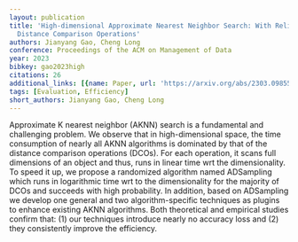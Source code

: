 ```yaml
---
layout: publication
title: 'High-dimensional Approximate Nearest Neighbor Search: With Reliable And Efficient
  Distance Comparison Operations'
authors: Jianyang Gao, Cheng Long
conference: Proceedings of the ACM on Management of Data
year: 2023
bibkey: gao2023high
citations: 26
additional_links: [{name: Paper, url: 'https://arxiv.org/abs/2303.09855'}]
tags: [Evaluation, Efficiency]
short_authors: Jianyang Gao, Cheng Long
---
```

Approximate K nearest neighbor (AKNN) search is a fundamental and challenging
problem. We observe that in high-dimensional space, the time consumption of
nearly all AKNN algorithms is dominated by that of the distance comparison
operations (DCOs). For each operation, it scans full dimensions of an object
and thus, runs in linear time wrt the dimensionality. To speed it up, we
propose a randomized algorithm named ADSampling which runs in logarithmic time
wrt to the dimensionality for the majority of DCOs and succeeds with high
probability. In addition, based on ADSampling we develop one general and two
algorithm-specific techniques as plugins to enhance existing AKNN algorithms.
Both theoretical and empirical studies confirm that: (1) our techniques
introduce nearly no accuracy loss and (2) they consistently improve the
efficiency.